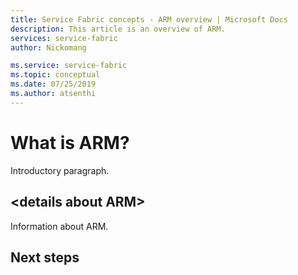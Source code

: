 ```yaml
---
title: Service Fabric concepts - ARM overview | Microsoft Docs
description: This article is an overview of ARM.
services: service-fabric
author: Nickomang 

ms.service: service-fabric
ms.topic: conceptual 
ms.date: 07/25/2019
ms.author: atsenthi 
---
```


# What is ARM?

Introductory paragraph.

## \<details about ARM\>

Information about ARM.

## Next steps
